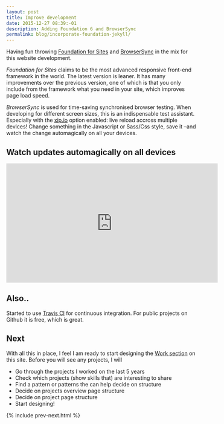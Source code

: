 ```yaml
---
layout: post
title: Improve development
date: 2015-12-27 08:39:-01
description: Adding Foundation 6 and BrowserSync
permalink: blog/incorporate-foundation-jekyll/
---
```

Having fun throwing [Foundation for Sites](http://foundation.zurb.com/sites.html) and [BrowserSync](https://www.browsersync.io/) in the mix for this website development.

<em>Foundation for Sites</em> claims to be the most advanced responsive front-end framework in the world. The latest version is leaner. It has many improvements over the previous version, one of which is that you only include from the framework what you need in your site, which improves page load speed.

<em>BrowserSync</em> is used for time-saving synchronised browser testing. When developing for different screen sizes, this is an indispensable test assistant. Especially with the [xip.io](http://xip.io/) option enabled: live reload accross multiple devices! Change something in the Javascript or Sass/Css style, save it –and watch the change automagically on all your devices.

<h2 class="subheader">Watch updates automagically on all devices</h2>
<div class="flex-video">
  <iframe width="560" height="315" src="https://www.youtube.com/embed/heNWfzc7ufQ?rel=0&amp;showinfo=0&amp;start=250" frameborder="0" allowfullscreen></iframe>
</div>

<h2 class="subheader">Also..</h2>

Started to use [Travis CI](https://travis-ci.com/) for continuous integration. For public projects on Github it is free, which is great.

<h2 class="subheader">Next</h2>

With all this in place, I feel I am ready to start designing the [Work section](/work/) on this site. Before you will see any projects, I will

* Go through the projects I worked on the last 5 years
* Check which projects (show skills that) are interesting to share
* Find a pattern or patterns the can help decide on structure
* Decide on projects overview page structure
* Decide on project page structure
* Start designing!



{% include prev-next.html %}
